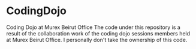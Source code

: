 # CodingDojo
Coding Dojo at Murex Beirut Office 
The code under this repository is a result of the collaboration work of the coding dojo sessions members held at Murex Beirut Office. 
I personally don't take the ownership of this code. 
